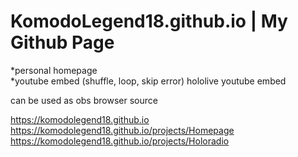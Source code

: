 # KomodoLegend18.github.io | My Github Page
*personal homepage<br>
*youtube embed (shuffle, loop, skip error) hololive youtube embed 

can be used as obs browser source

https://komodolegend18.github.io<br>
https://komodolegend18.github.io/projects/Homepage<br>
https://komodolegend18.github.io/projects/Holoradio
